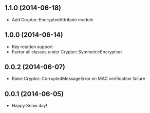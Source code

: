 1.1.0 (2014-06-18)
------------------
* Add Cryptor::EncryptedAttribute module

1.0.0 (2014-06-14)
------------------
* Key rotation support
* Factor all classes under Cryptor::SymmetricEncryption

0.0.2 (2014-06-07)
------------------
* Raise Cryptor::CorruptedMessageError on MAC verification failure

0.0.1 (2014-06-05)
------------------
* Happy Snow day!
